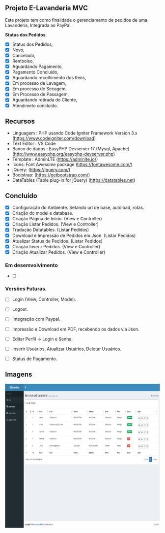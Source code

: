 ## Projeto E-Lavanderia MVC
Este projeto tem como finalidade o gerenciamento de pedidos de uma Lavanderia, Integrada ao PayPal.

**Status dos Pedidos**:
  - [X] Status dos Pedidos,
  - [X] Novo,
  - [x] Cancelado,
  - [x] Rembolso,
  - [x] Aguardando Pagamento,
  - [x] Pagamento Concluído,
  - [x] Aguardando recolhimento dos Itens,
  - [x] Em processo de Lavagem,
  - [x] Em processo de Secagem,
  - [x] Em Processo de Passagem,
  - [x] Aguardando retirada do Cliente,
  - [x] Atendimeto concluído.

## Recursos
 * Linguagem : PHP usando Code Igniter Framework Version 3.x (https://www.codeigniter.com/download)
 * Text Editor : VS Code
 * Banco de dados : EasyPHP Devserver 17 (Mysql, Apache) (http://www.easyphp.org/easyphp-devserver.php)
 * Template : AdminLTE (https://adminlte.io/)
 * Icons: Font Awesome package (https://fontawesome.com/) 
 * jQuery: (https://jquery.com/)
 * Bootstrap: (https://getbootstrap.com/)
 * DataTables (Table plug-in for jQuery) (https://datatables.net)

## Concluído
 * [x] Configuração do Ambiente. Setando url de base, autoload, rotas.
 * [x] Criação do model e database.
 * [x] Criação Página de Início. (View e Controller)
 * [x] Criação Listar Pedidos. (View e Controller)
 * [x] Tradução Datatables. (Listar Pedidos)
 * [x] Download e Impressão de Pedidos em Json. (Listar Pedidos)
 * [x] Atualizar Status de Pedidos. (Listar Pedidos)
 * [x] Criação Inserir Pedidos. (View e Controller)
 * [x] Criação Atualizar Pedidos. (View e Controller)

 ### Em desemvolvimento
 * [ ]
	
 ### Versões Futuras.
 * [ ] Login (View, Controller, Model).
 * [ ] Logout.
 * [ ] Integração com Paypal.
 * [ ] Impressão e Download em PDF, recebendo os dados via Json.
 * [ ] Editar Perfil -> Login e Senha.
 * [ ] Inserir Usuários, Atualizar Usuários, Deletar Usuários.
 * [ ] Status de Pagamento.
 
 
  ## Imagens
 <img width="953" height="468.5" src="https://raw.githubusercontent.com/LuizFelipeNeves/E-Lavanderia-MVC/master/src/imagens/1.PNG">
 
 
